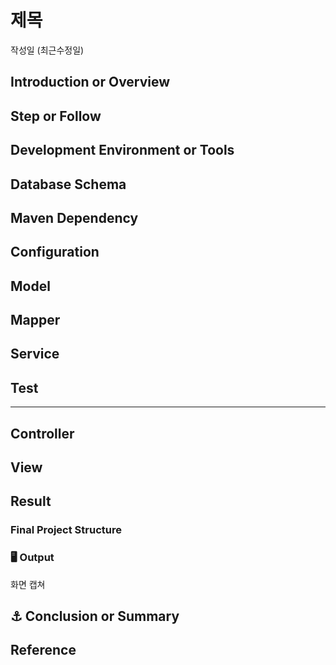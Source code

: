 # 제목
작성일 (최근수정일)

## Introduction or Overview

## Step or Follow

## Development Environment or Tools

## Database Schema

## Maven Dependency

## Configuration

## Model

## Mapper

## Service

## Test

---

## Controller

## View

## Result

### Final Project Structure

### 🖥️ Output
화면 캡쳐

## ⚓ Conclusion or Summary

## Reference
